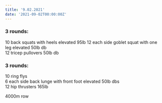 ```yaml
---
title: '9.02.2021'
date: '2021-09-02T00:00:00Z'
---
```


### 3 rounds:  
10 back squats with heels elevated 95lb 
12 each side goblet squat with one leg elevated 50lb db  
12 tricep pullovers 50lb db  
  
### 3 rounds:  
10 ring flys   
6 each side back lunge with front foot elevated 50lb dbs    
12 hip thrusters 165lb    
  
4000m row